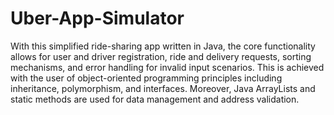 # Uber-App-Simulator
With this simplified ride-sharing app written in Java, the core functionality allows for user and driver registration, ride and delivery requests, sorting mechanisms, and error handling for invalid input scenarios.
This is achieved with the user of object-oriented programming principles including inheritance, polymorphism, and interfaces. Moreover, Java ArrayLists and static methods are used for data management and address validation.
